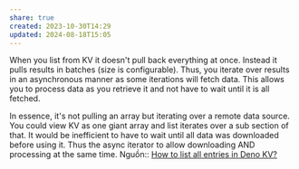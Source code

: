 ```yaml
---
share: true
created: 2023-10-30T14:29
updated: 2024-08-18T15:05
---
```

When you list from KV it doesn't pull back everything at once. Instead it pulls results in batches (size is configurable). Thus, you iterate over results in an asynchronous manner as some iterations will fetch data. This allows you to process data as you retrieve it and not have to wait until it is all fetched.

In essence, it's not pulling an array but iterating over a remote data source. You could view KV as one giant array and list iterates over a sub section of that. It would be inefficient to have to wait until all data was downloaded before using it. Thus the async iterator to allow downloading AND processing at the same time.
Nguồn:: [How to list all entries in Deno KV?](https://stackoverflow.com/a/78210091/3416774)